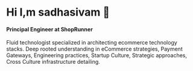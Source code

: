 # Hi I,m sadhasivam 👋
#### Principal Engineer at ShopRunner

Fluid technologist specialized in architecting ecommerce technology stacks. Deep rooted understanding in eCommerce strategies, Payment Gateways, Engineering practices, Startup Culture, Strategic approaches, Cross Culture infrastructure detailing. 
